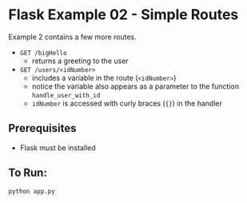 # Flask Example 02 - Simple Routes

Example 2 contains a few more routes. 

- `GET /bigHello`
  - returns a greeting to the user
- `GET /users/<idNumber>`
  - includes a variable in the route (`<idNumber>`) 
  - notice the variable also appears as a parameter to the function `handle_user_with_id`
  - `idNumber` is accessed with curly braces (`{}`) in the handler

## Prerequisites
- Flask must be installed

## To Run:
`python app.py`